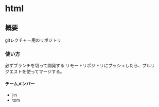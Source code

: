 # html

## 概要
gitレクチャー用のリポジトリ

### 使い方
必ずブランチを切って開発する
リモートリポジトリにプッシュしたら、プルリクエストを使ってマージする。

#### チームメンバー
* jin
* tom

